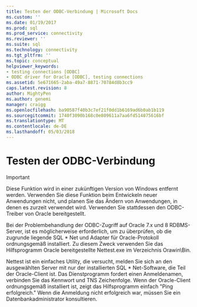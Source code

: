 ```yaml
---
title: Testen der ODBC-Verbindung | Microsoft Docs
ms.custom: ''
ms.date: 01/19/2017
ms.prod: sql
ms.prod_service: connectivity
ms.reviewer: ''
ms.suite: sql
ms.technology: connectivity
ms.tgt_pltfrm: ''
ms.topic: conceptual
helpviewer_keywords:
- testing connections [ODBC]
- ODBC driver for Oracle [ODBC], testing connections
ms.assetid: 5e671665-2aba-49a7-8871-70784d8b3cc9
caps.latest.revision: 8
author: MightyPen
ms.author: genemi
manager: craigg
ms.openlocfilehash: ba90587f40b3c7ef21f0dd1b6169ad6b0ab1b119
ms.sourcegitcommit: 1740f3090b168c0e809611a7aa6fd514075616bf
ms.translationtype: MT
ms.contentlocale: de-DE
ms.lasthandoff: 05/03/2018
---
```

# <a name="testing-the-odbc-connection"></a>Testen der ODBC-Verbindung
> [!IMPORTANT]  
>  Diese Funktion wird in einer zukünftigen Version von Windows entfernt werden. Verwenden Sie diese Funktion beim Entwickeln neuer Anwendungen nicht, und planen Sie das Ändern von Anwendungen, in denen es zurzeit verwendet wird. Verwenden Sie stattdessen den ODBC-Treiber von Oracle bereitgestellt.  
  
 Bei der Problembehandlung der ODBC-Zugriff auf Oracle 7.x und 8 RDBMS-Server, ist es möglicherweise erforderlich, um zu überprüfen, ob die zugrunde liegende SQL * Net und Adapter für Oracle-Protokoll ordnungsgemäß installiert. Zu diesem Zweck verwenden Sie das Hilfsprogramm Oracle bereitgestellte Nettest.exe im Verzeichnis Orawin\Bin.  
  
 Nettest ist ein einfaches Utility, die versucht, melden Sie sich an den ausgewählten Server mit nur der installierten SQL * Net-Software, die Teil der Oracle-Client ist. Das Dienstprogramm fordert einen Anmeldenamen, verbinden Sie das Kennwort und TNS Zeichenfolge. Wenn der Oracle-Client ordnungsgemäß installiert ist, zeigt das Hilfsprogramm einfach "Ping erfolgreich." Wenn die Anmeldung nicht erfolgreich war, müssen Sie ein Datenbankadministrator konsultieren.
